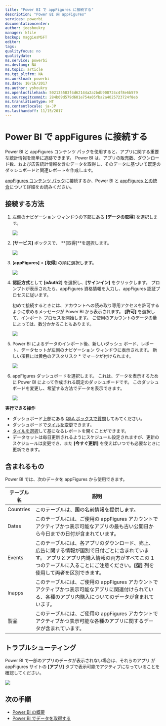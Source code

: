 ```yaml
---
title: "Power BI で appFigures に接続する"
description: "Power BI 用 appFigures"
services: powerbi
documentationcenter: 
author: joeshoukry
manager: kfile
backup: maggiesMSFT
editor: 
tags: 
qualityfocus: no
qualitydate: 
ms.service: powerbi
ms.devlang: NA
ms.topic: article
ms.tgt_pltfrm: NA
ms.workload: powerbi
ms.date: 10/16/2017
ms.author: yshoukry
ms.openlocfilehash: 502135583f4d62144a2a2bdb908724c4f8e6b579
ms.sourcegitcommit: 284b09d579d601e754a05fba2a4025723724f8eb
ms.translationtype: HT
ms.contentlocale: ja-JP
ms.lasthandoff: 11/15/2017
---
```

# <a name="connect-to-appfigures-with-power-bi"></a>Power BI で appFigures に接続する
Power BI と appFigures コンテンツ パックを使用すると、アプリに関する重要な統計情報を簡単に追跡できます。 Power BI は、アプリの販売数、ダウンロード数、および広告統計情報を含むデータを取得し、そのデータに基づいて既定のダッシュボードと関連レポートを作成します。

[appFigures コンテンツ パック](https://app.powerbi.com/getdata/services/appfigures)に接続するか、Power BI と [appFigures との統合](https://powerbi.microsoft.com/integrations/appfigures)について詳細をお読みください。

## <a name="how-to-connect"></a>接続する方法
1. 左側のナビゲーション ウィンドウの下部にある **[データの取得]** を選択します。
   
   ![](media/service-connect-to-appfigures/pbi_getdata.png)
2. **[サービス]** ボックスで、 **[取得]**を選択します。
   
   ![](media/service-connect-to-appfigures/pbi_getservices.png)
3. **[appFigures]** \> **[取得]** の順に選択します。
   
   ![](media/service-connect-to-appfigures/appfigures.png)
4. **認証方式**として **[oAuth2]** を選択し、**[サインイン]** をクリックします。 プロンプトが表示されたら、appFigures 資格情報を入力し、appFigures 認証プロセスに従います。
   
   初めて接続するときには、アカウントへの読み取り専用アクセスを許可するように求めるメッセージが Power BI から表示されます。 **[許可]** を選択して、インポート プロセスを開始します。 ご使用のアカウントのデータの量によっては、数分かかることもあります。
   
   ![](media/service-connect-to-appfigures/appfiguresdoc_06.png)
5. Power BI によるデータのインポート後、新しいダッシュ ボード、レポート、データセットが左側のナビゲーション ウィンドウに表示されます。 新しい項目には黄色のアスタリスク \* でマークが付けられます。
   
    ![](media/service-connect-to-appfigures/pbi_appfigures3.png)
6. appFigures ダッシュボードを選択します。 これは、データを表示するために Power BI によって作成される既定のダッシュボードです。 このダッシュボードを変更し、希望する方法でデータを表示できます。
   
    ![](media/service-connect-to-appfigures/appfiguresdoc_01.png)

**実行できる操作**

* ダッシュボード上部にある [Q&A ボックスで質問](service-q-and-a.md)してみてください。
* ダッシュボードで[タイルを変更](service-dashboard-edit-tile.md)できます。
* [タイルを選択](service-dashboard-tiles.md)して基になるレポートを開くことができます。
* データセットは毎日更新されるようにスケジュール設定されますが、更新のスケジュールは変更でき、また **[今すぐ更新]** を使えばいつでも必要なときに更新できます。

## <a name="whats-included"></a>含まれるもの
Power BI では、次のデータを appFigures から使用できます。

| **テーブル名** | **説明** |
| --- | --- |
| Countries |このテーブルは、国の名前情報を提供します。 |
| Dates |このテーブルには、ご使用の appFigures アカウントでアクティブかつ表示可能なアプリの最も古い公開日から今日までの日付が含まれています。 |
| Events |このテーブルには、各アプリのダウンロード、売上、広告に関する情報が国別で日付ごとに含まれています。 アプリとアプリ内購入情報の両方がすべてこの 1 つのテーブルに入ることにご注意ください。<strong>[型]</strong> 列を使用して両者を区別できます。 |
| Inapps |このテーブルには、ご使用の appFigures アカウントでアクティブかつ表示可能なアプリに関連付けられている、各種のアプリ内購入についてのデータが含まれています。 |
| 製品 |このテーブルには、ご使用の appFigures アカウントでアクティブかつ表示可能な各種のアプリに関するデータが含まれています。 |

## <a name="troubleshooting"></a>トラブルシューティング
Power BI で一部のアプリのデータが表示されない場合は、それらのアプリ が appFigures サイトの **[アプリ]** タブで表示可能でアクティブになっていることを確認してください。

![](media/service-connect-to-appfigures/appfiguresdoc_11.png)

## <a name="next-steps"></a>次の手順
* [Power BI の概要](service-get-started.md)
* [Power BI でデータを取得する](service-get-data.md)


